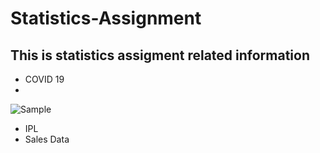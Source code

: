 # Statistics-Assignment
## This is statistics assigment related information
* COVID 19 
* 
![Sample](https://www.paho.org/sites/default/files/styles/max_1500x1500/public/2020-03/blue-covid-banner.jpg?itok=N2g8afH3)
* IPL 
* Sales Data 
